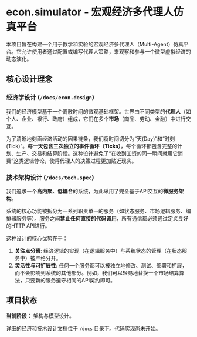 # econ.simulator - 宏观经济多代理人仿真平台

本项目旨在构建一个用于教学和实验的宏观经济多代理人（Multi-Agent）仿真平台。它允许使用者通过配置或编写代理人策略，来观察和参与一个微型虚拟经济的动态演化。

## 核心设计理念

### 经济学设计 (`/docs/econ.design`)

我们的经济模型基于一个离散时间的微观基础框架。世界由不同类型的**代理人**（如个人、企业、银行、政府）组成，它们在多个**市场**（商品、劳动、金融）中进行交互。

为了清晰地刻画经济活动的因果链条，我们将时间切分为“天(Day)”和“时刻(Tick)”。**每一天包含三次独立的事件循环（Ticks）**，每个循环都包含完整的计划、生产、交易和结算阶段。这种设计避免了“在收到工资的同一瞬间就用它消费”这类逻辑悖论，使得代理人的决策过程更加贴近现实。

### 技术架构设计 (`/docs/tech.spec`)

我们追求一个**高内聚、低耦合**的系统，为此采用了完全基于API交互的**微服务架构**。

系统的核心功能被拆分为一系列职责单一的服务（如状态服务、市场逻辑服务、编排器服务等）。服务之间**禁止任何直接的代码调用**，所有通信都必须通过定义良好的HTTP API进行。

这种设计的核心优势在于：
1.  **关注点分离**: 经济逻辑的实现（在逻辑服务中）与系统状态的管理（在状态服务中）被严格分开。
2.  **灵活性与可扩展性**: 任何一个服务都可以被独立地修改、测试、部署和扩展，而不会影响到系统的其他部分。例如，我们可以轻易地替换一个市场结算算法，只要新的服务遵守相同的API契约即可。

## 项目状态

**当前阶段：** 架构与模型设计。

详细的经济和技术设计文档位于 `/docs` 目录下。代码实现尚未开始。
